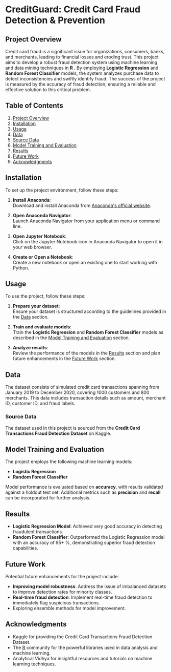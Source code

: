 # CreditGuard:  Credit Card Fraud Detection & Prevention

## Project Overview

Credit card fraud is a significant issue for organizations, consumers, banks, and merchants, leading to financial losses and eroding trust. This project aims to develop a robust fraud detection system using machine learning and data mining techniques in **R** . By employing **Logistic Regression** and **Random Forest Classifier** models, the system analyzes purchase data to detect inconsistencies and swiftly identify fraud. The success of the project is measured by the accuracy of fraud detection, ensuring a reliable and effective solution to this critical problem.


## Table of Contents
1. [Project Overview](#project-overview)
2. [Installation](#installation)
3. [Usage](#usage)
4. [Data](#data)
5. [Source Data](#source-data)
6. [Model Training and Evaluation](#model-training-and-evaluation)
7. [Results](#results)
8. [Future Work](#future-work)
9. [Acknowledgments](#acknowledgments)

## Installation
To set up the project environment, follow these steps:

1. **Install Anaconda**:  
   Download and install Anaconda from [Anaconda's official website](https://www.anaconda.com/products/individual).

2. **Open Anaconda Navigator**:  
   Launch Anaconda Navigator from your application menu or command line.

3. **Open Jupyter Notebook**:  
   Click on the Jupyter Notebook icon in Anaconda Navigator to open it in your web browser.

4. **Create or Open a Notebook**:  
   Create a new notebook or open an existing one to start working with Python.

## Usage
To use the project, follow these steps:

1. **Prepare your dataset**:  
   Ensure your dataset is structured according to the guidelines provided in the [Data](#data) section.

2. **Train and evaluate models**:  
   Train the **Logistic Regression** and **Random Forest Classifier** models as described in the [Model Training and Evaluation](#model-training-and-evaluation) section.

3. **Analyze results**:  
   Review the performance of the models in the [Results](#results) section and plan future enhancements in the [Future Work](#future-work) section.

## Data
The dataset consists of simulated credit card transactions spanning from January 2019 to December 2020, covering 1000 customers and 800 merchants. This data includes transaction details such as amount, merchant ID, customer ID, and fraud labels.

### Source Data
The dataset used in this project is sourced from the **Credit Card Transactions Fraud Detection Dataset** on Kaggle.

## Model Training and Evaluation
The project employs the following machine learning models:

- **Logistic Regression**
- **Random Forest Classifier**

Model performance is evaluated based on **accuracy**, with results validated against a holdout test set. Additional metrics such as **precision** and **recall** can be incorporated for further analysis.

## Results
- **Logistic Regression Model**: Achieved very good accuracy in detecting fraudulent transactions.
- **Random Forest Classifier**: Outperformed the Logistic Regression model with an accuracy of 95+ %, demonstrating superior fraud detection capabilities.

## Future Work
Potential future enhancements for the project include:

- **Improving model robustness**: Address the issue of imbalanced datasets to improve detection rates for minority classes.
- **Real-time fraud detection**: Implement real-time fraud detection to immediately flag suspicious transactions.
- Exploring ensemble methods for model improvement.
  
## Acknowledgments
- Kaggle for providing the Credit Card Transactions Fraud Detection Dataset.
- The [R](https://www.r-project.org/) community for the powerful libraries used in data analysis and machine learning.
- Analytical Vidhya for insightful resources and tutorials on machine learning techniques.

